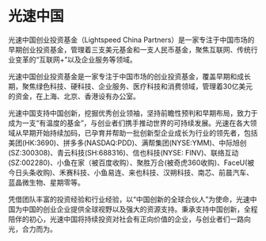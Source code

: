 # 光速中国

光速中国创业投资基金（Lightspeed China Partners）是一家专注于中国市场的早期创业投资基金，管理着三支美元基金和一支人民币基金，聚焦互联网、传统行业变革的“互联网+”以及企业服务等领域。

光速中国创业投资基金是一家专注于中国市场的创业投资基金，覆盖早期和成长期，聚焦绿色科技、硬科技、企业服务、医疗科技和消费领域，管理着30亿美元的资金，在上海、北京、香港设有办公室。

光速中国支持中国创新，挖掘优秀创业领袖，坚持前瞻性预判和早期布局，致力于成为一支“有温度的基金”，与创业者们携手推动世界的可持续发展。光速在各大领域从早期开始持续加码，已孕育并帮助一批创新型企业成长为行业的领先者，包括美团(HK:3690)、拼多多(NASDAQ:PDD)、满帮集团(NYSE:YMM)、中际旭创(SZ:300308)、青云科技(SH:688316)、信也科技(NYSE: FINV)、联络互动(SZ:002280)、小鱼在家（被百度收购）、聚胜万合(被奇虎360收购)、FaceU(被今日头条收购)、禾赛科技、小鱼易连、来也科技、汉朔科技、南芯、前晨汽车、蓝晶微生物、星期零等。

凭借团队丰富的投资经验和行业经验，以“中国创新的全球合伙人”为使命，光速中国为中国的创业企业提供全球视野以及强大的资源支持。秉承支持中国创新，全程陪伴的初心，光速中国将持续投资对社会有正向价值的企业，与创业者们一路向光，合力而为。
